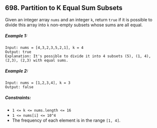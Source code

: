## 698. Partition to K Equal Sum Subsets

Given an integer array ```nums``` and an integer ```k```, return ```true``` if it is possible to divide this array into ```k``` non-empty subsets whose sums are all equal.

##### Example 1:
```
Input: nums = [4,3,2,3,5,2,1], k = 4
Output: true
Explanation: It's possible to divide it into 4 subsets (5), (1, 4), (2,3), (2,3) with equal sums.
```
##### Example 2:
```
Input: nums = [1,2,3,4], k = 3
Output: false
```

##### Constraints:

* ```1 <= k <= nums.length <= 16```
* ```1 <= nums[i] <= 10^4```
* The frequency of each element is in the range ```[1, 4]```.